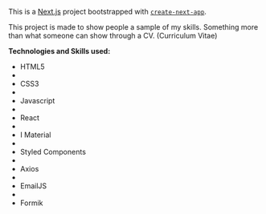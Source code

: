 This is a [Next.js](https://nextjs.org/) project bootstrapped with [`create-next-app`](https://github.com/vercel/next.js/tree/canary/packages/create-next-app).

This project is made to show people a sample of my skills. Something more than what someone can show through a CV. 
(Curriculum Vitae)

**Technologies and Skills used:**

* HTML5
* 
* CSS3
* 
* Javascript
* 
* React
* 
* I Material
* 
* Styled Components
* 
* Axios
* 
* EmailJS
* 
* Formik
